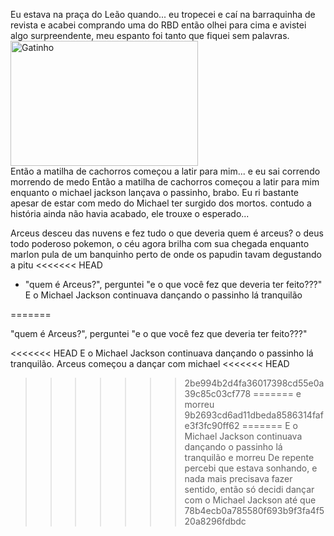 Eu estava na praça do Leão quando... eu tropecei e caí na barraquinha de revista e acabei comprando uma do RBD então olhei para cima e avistei algo surpreendente, meu espanto foi tanto que fiquei sem palavras. 
<img src="https://media1.tenor.com/m/KLKh-Cl5O88AAAAd/gato-asombrado.gif" alt="Gatinho" width="300" height="200">
</br>
Então a matilha de cachorros começou a latir para mim...
e eu sai correndo morrendo de medo
Então a matilha de cachorros começou a latir para mim enquanto o michael jackson lançava o passinho, brabo.
Eu ri bastante apesar de estar com medo do Michael ter surgido dos mortos.
contudo a história ainda não havia acabado, ele trouxe o esperado...


Arceus desceu das nuvens
e fez tudo o que deveria
quem é arceus?
o deus todo poderoso pokemon, o céu agora brilha com sua chegada enquanto marlon pula de um banquinho perto de onde os papudin tavam degustando a pitu
<<<<<<< HEAD
- "quem é Arceus?", perguntei "e o que você fez que deveria ter feito???"
E o Michael Jackson continuava dançando o passinho lá tranquilão

=======

"quem é Arceus?", perguntei "e o que você fez que deveria ter feito???"

<<<<<<< HEAD
E o Michael Jackson continuava dançando o passinho lá tranquilão. Arceus começou a dançar com michael 
<<<<<<< HEAD

>>>>>>> 2be994b2d4fa36017398cd55e0a39c85c03cf778
=======
e morreu
>>>>>>> 9b2693cd6ad11dbeda8586314fafe3f3fc90ff62
=======
E o Michael Jackson continuava dançando o passinho lá tranquilão
e morreu
De repente percebi que estava sonhando, e nada mais precisava fazer sentido, então só decidi dançar com o Michael Jackson até que
>>>>>>> 78b4ecb0a785580f693b9f3fa4f520a8296fdbdc
